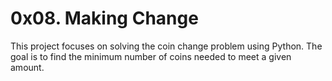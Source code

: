 # 0x08. Making Change

This project focuses on solving the coin change problem using Python. The goal is to find the minimum number of coins needed to meet a given amount.


